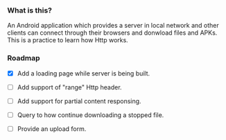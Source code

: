 ### What is this?

An Android application which provides a server in local network and other clients can connect 
through their browsers and donwload files and APKs.
This is a practice to learn how Http works.

### Roadmap

- [x] Add a loading page while server is being built.
- [ ] Add support of "range" Http header. 
- [ ] Add support for partial content responsing.
- [ ] Query to how continue downloading a stopped file.
- [ ] Provide an upload form.

